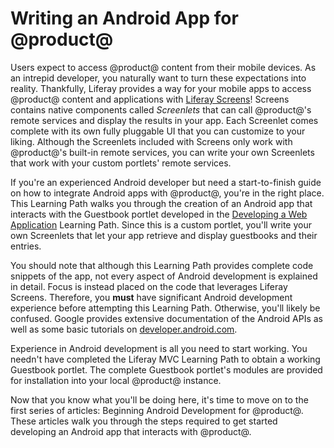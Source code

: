 # Writing an Android App for @product@

Users expect to access @product@ content from their mobile devices. As an 
intrepid developer, you naturally want to turn these expectations into reality. 
Thankfully, Liferay provides a way for your mobile apps to access @product@ 
content and applications with 
[Liferay Screens](https://www.liferay.com/supporting-products/liferay-screens)! 
Screens contains native components called *Screenlets* that can call @product@'s 
remote services and display the results in your app. Each Screenlet comes 
complete with its own fully pluggable UI that you can customize to your liking. 
Although the Screenlets included with Screens only work with @product@'s 
built-in remote services, you can write your own Screenlets that work with your 
custom portlets' remote services. 

If you're an experienced Android developer but need a start-to-finish guide on 
how to integrate Android apps with @product@, you're in the right place. This 
Learning Path walks you through the creation of an Android app that interacts 
with the Guestbook portlet developed in the 
[Developing a Web Application](/develop/tutorials/-/knowledge_base/7-0/developing-a-web-application) 
Learning Path. Since this is a custom portlet, you'll write your own Screenlets 
that let your app retrieve and display guestbooks and their entries. 

You should note that although this Learning Path provides complete code snippets 
of the app, not every aspect of Android development is explained in detail. 
Focus is instead placed on the code that leverages Liferay Screens. Therefore, 
you **must** have significant Android development experience before attempting 
this Learning Path. Otherwise, you'll likely be confused. Google provides 
extensive documentation of the Android APIs as well as some basic tutorials on 
[developer.android.com](http://developer.android.com/index.html). 

Experience in Android development is all you need to start working. You needn't 
have completed the Liferay MVC Learning Path to obtain a working Guestbook 
portlet. The complete Guestbook portlet's modules are provided for installation 
into your local @product@ instance. 

Now that you know what you'll be doing here, it's time to move on to the first
series of articles: Beginning Android Development for @product@. These articles 
walk you through the steps required to get started developing an Android app 
that interacts with @product@. 
